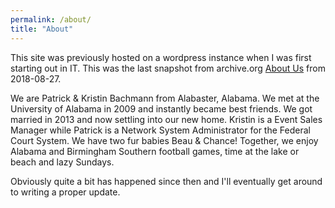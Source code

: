 ```yaml
---
permalink: /about/
title: "About"
---
```


This site was previously hosted on a wordpress instance when I was first starting out in IT. This was the last snapshot from archive.org [About Us](http://bringinghomebachmann.com/index.php/about/) from 2018-08-27.

We are Patrick & Kristin Bachmann from Alabaster, Alabama. We met at the University of Alabama in 2009 and instantly became best friends. We got married in 2013 and now settling into our new home. Kristin is a Event Sales Manager while Patrick is a Network System Administrator for the Federal Court System. We have two fur babies Beau & Chance! Together, we enjoy Alabama and Birmingham Southern football games, time at the lake or beach and lazy Sundays.

Obviously quite a bit has happened since then and I'll eventually get around to writing a proper update.

